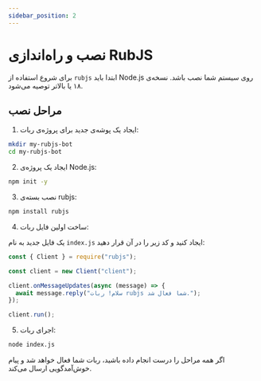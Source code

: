 ```yaml
---
sidebar_position: 2
---
```


# نصب و راه‌اندازی RubJS

برای شروع استفاده از `rubjs` ابتدا باید Node.js روی سیستم شما نصب باشد. نسخه‌ی ۱۸ یا بالاتر توصیه می‌شود.

## مراحل نصب

1. ایجاد یک پوشه‌ی جدید برای پروژه‌ی ربات:

```bash
mkdir my-rubjs-bot
cd my-rubjs-bot
```
2. ایجاد یک پروژه‌ی Node.js:
```bash
npm init -y
```

3. نصب بسته‌ی rubjs:
```bash
npm install rubjs
```

4. ساخت اولین فایل ربات:

یک فایل جدید به نام `index.js` ایجاد کنید و کد زیر را در آن قرار دهید:
```js
const { Client } = require("rubjs");

const client = new Client("client");

client.onMessageUpdates(async (message) => {
  await message.reply("سلام! ربات rubjs شما فعال شد.");
});

client.run();
```

5. اجرای ربات:
```bash
node index.js
```

اگر همه مراحل را درست انجام داده باشید، ربات شما فعال خواهد شد و پیام خوش‌آمدگویی ارسال می‌کند.